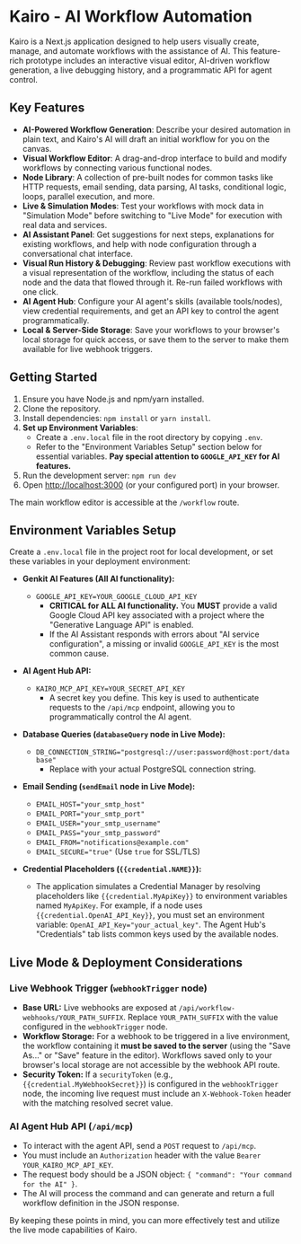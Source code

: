 
# Kairo - AI Workflow Automation

Kairo is a Next.js application designed to help users visually create, manage, and automate workflows with the assistance of AI. This feature-rich prototype includes an interactive visual editor, AI-driven workflow generation, a live debugging history, and a programmatic API for agent control.

## Key Features

*   **AI-Powered Workflow Generation**: Describe your desired automation in plain text, and Kairo's AI will draft an initial workflow for you on the canvas.
*   **Visual Workflow Editor**: A drag-and-drop interface to build and modify workflows by connecting various functional nodes.
*   **Node Library**: A collection of pre-built nodes for common tasks like HTTP requests, email sending, data parsing, AI tasks, conditional logic, loops, parallel execution, and more.
*   **Live & Simulation Modes**: Test your workflows with mock data in "Simulation Mode" before switching to "Live Mode" for execution with real data and services.
*   **AI Assistant Panel**: Get suggestions for next steps, explanations for existing workflows, and help with node configuration through a conversational chat interface.
*   **Visual Run History & Debugging**: Review past workflow executions with a visual representation of the workflow, including the status of each node and the data that flowed through it. Re-run failed workflows with one click.
*   **AI Agent Hub**: Configure your AI agent's skills (available tools/nodes), view credential requirements, and get an API key to control the agent programmatically.
*   **Local & Server-Side Storage**: Save your workflows to your browser's local storage for quick access, or save them to the server to make them available for live webhook triggers.

## Getting Started

1.  Ensure you have Node.js and npm/yarn installed.
2.  Clone the repository.
3.  Install dependencies: `npm install` or `yarn install`.
4.  **Set up Environment Variables**:
    *   Create a `.env.local` file in the root directory by copying `.env`.
    *   Refer to the "Environment Variables Setup" section below for essential variables. **Pay special attention to `GOOGLE_API_KEY` for AI features.**
5.  Run the development server: `npm run dev`
6.  Open [http://localhost:3000](http://localhost:3000) (or your configured port) in your browser.

The main workflow editor is accessible at the `/workflow` route.

## Environment Variables Setup

Create a `.env.local` file in the project root for local development, or set these variables in your deployment environment:

*   **Genkit AI Features (All AI functionality):**
    *   `GOOGLE_API_KEY=YOUR_GOOGLE_CLOUD_API_KEY`
        *   **CRITICAL for ALL AI functionality.** You **MUST** provide a valid Google Cloud API key associated with a project where the "Generative Language API" is enabled.
        *   If the AI Assistant responds with errors about "AI service configuration", a missing or invalid `GOOGLE_API_KEY` is the most common cause.

*   **AI Agent Hub API:**
    *   `KAIRO_MCP_API_KEY=YOUR_SECRET_API_KEY`
        *   A secret key you define. This key is used to authenticate requests to the `/api/mcp` endpoint, allowing you to programmatically control the AI agent.

*   **Database Queries (`databaseQuery` node in Live Mode):**
    *   `DB_CONNECTION_STRING="postgresql://user:password@host:port/database"`
        *   Replace with your actual PostgreSQL connection string.

*   **Email Sending (`sendEmail` node in Live Mode):**
    *   `EMAIL_HOST="your_smtp_host"`
    *   `EMAIL_PORT="your_smtp_port"`
    *   `EMAIL_USER="your_smtp_username"`
    *   `EMAIL_PASS="your_smtp_password"`
    *   `EMAIL_FROM="notifications@example.com"`
    *   `EMAIL_SECURE="true"` (Use `true` for SSL/TLS)

*   **Credential Placeholders (`{{credential.NAME}}`):**
    *   The application simulates a Credential Manager by resolving placeholders like `{{credential.MyApiKey}}` to environment variables named `MyApiKey`. For example, if a node uses `{{credential.OpenAI_API_Key}}`, you must set an environment variable: `OpenAI_API_Key="your_actual_key"`. The Agent Hub's "Credentials" tab lists common keys used by the available nodes.

## Live Mode & Deployment Considerations

### Live Webhook Trigger (`webhookTrigger` node)

*   **Base URL:** Live webhooks are exposed at `/api/workflow-webhooks/YOUR_PATH_SUFFIX`. Replace `YOUR_PATH_SUFFIX` with the value configured in the `webhookTrigger` node.
*   **Workflow Storage:** For a webhook to be triggered in a live environment, the workflow containing it **must be saved to the server** (using the "Save As..." or "Save" feature in the editor). Workflows saved only to your browser's local storage are not accessible by the webhook API route.
*   **Security Token:** If a `securityToken` (e.g., `{{credential.MyWebhookSecret}}`) is configured in the `webhookTrigger` node, the incoming live request must include an `X-Webhook-Token` header with the matching resolved secret value.

### AI Agent Hub API (`/api/mcp`)

*   To interact with the agent API, send a `POST` request to `/api/mcp`.
*   You must include an `Authorization` header with the value `Bearer YOUR_KAIRO_MCP_API_KEY`.
*   The request body should be a JSON object: `{ "command": "Your command for the AI" }`.
*   The AI will process the command and can generate and return a full workflow definition in the JSON response.

By keeping these points in mind, you can more effectively test and utilize the live mode capabilities of Kairo.
